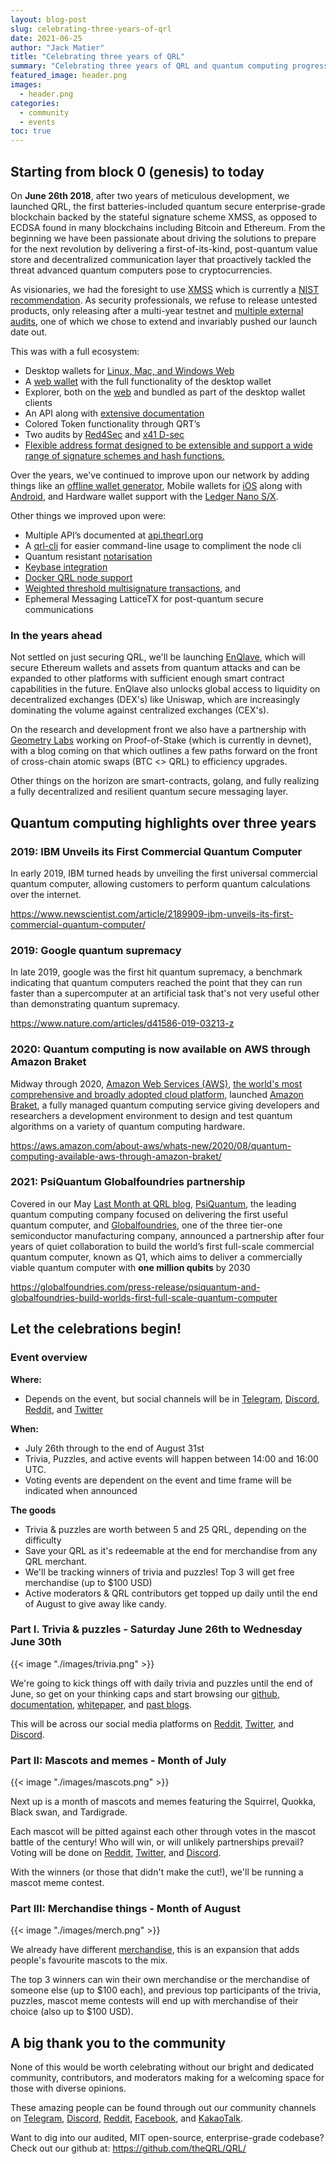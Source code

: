 ```yaml
---
layout: blog-post
slug: celebrating-three-years-of-qrl
date: 2021-06-25
author: "Jack Matier"
title: "Celebrating three years of QRL"
summary: "Celebrating three years of QRL and quantum computing progress since QRL genesis."
featured_image: header.png
images: 
  - header.png
categories:
  - community
  - events
toc: true
---
```



## Starting from block 0 (genesis) to today

On **June 26th 2018**, after two years of meticulous development, we launched QRL, the first batteries-included quantum secure enterprise-grade blockchain backed by the stateful signature scheme XMSS, as opposed to ECDSA found in many blockchains including Bitcoin and Ethereum. From the beginning we have been passionate about driving the solutions to prepare for the next revolution by delivering a first-of-its-kind, post-quantum value store and decentralized communication layer that proactively tackled the threat advanced quantum computers pose to cryptocurrencies.

As visionaries, we had the foresight to use [XMSS](https://tools.ietf.org/html/rfc8391) which is currently a [NIST recommendation](https://nvlpubs.nist.gov/nistpubs/SpecialPublications/NIST.SP.800-208-draft.pdf). As security professionals, we refuse to release untested products, only releasing after a multi-year testnet and [multiple external audits](https://github.com/theQRL/audits/), one of which we chose to extend and invariably pushed our launch date out. 

This was with a full ecosystem:

* Desktop wallets for [Linux, Mac, and Windows Web](https://github.com/theQRL/qrl-wallet/releases/latest)
* A [web wallet](https://wallet.theqrl.org) with the full functionality of the desktop wallet
* Explorer, both on the [web](https://explorer.theqrl.org) and bundled as part of the desktop wallet clients
* An API along with [extensive documentation](https://docs.theqrl.org)
* Colored Token functionality through QRT’s
* Two audits by [Red4Sec](/blog/red4sec-security-audit-concludes-a-summary) and [x41 D-sec](https://github.com/theQRL/audits/blob/master/X41-theQRL-Review-2018-Final-Report.pdf)
* [Flexible address format designed to be extensible and support a wide range of signature schemes and hash functions.](https://docs.theqrl.org/developers/address/)

Over the years, we've continued to improve upon our network by adding things like an [offline wallet generator](https://github.com/theQRL/offline-wallet-generator), Mobile wallets for [iOS](https://apps.apple.com/us/app/qrl-wallet/id1458620542) along with [Android](https://play.google.com/store/apps/details?id=com.theqrl&hl=en), and Hardware wallet support with the [Ledger Nano S/X](https://support.ledger.com/hc/en-us/articles/360019184453-Quantum-Resistant-Ledger-QRL-). 

Other things we improved upon were:

* Multiple API’s documented at [api.theqrl.org](https://api.theqrl.org)
* A [qrl-cli](https://docs.theqrl.org/developers/qrl-cli/) for easier command-line usage to compliment the node cli
* Quantum resistant [notarisation](https://docs.theqrl.org/tools/notarisation/)
* [Keybase integration](https://docs.theqrl.org/tools/keybase/)
* [Docker QRL node support](https://hub.docker.com/r/qrledger/qrl-docker)
* [Weighted threshold multisignature transactions](/features/multisig), and
* Ephemeral Messaging LatticeTX for post-quantum secure communications

### In the years ahead

Not settled on just securing QRL, we'll be launching [EnQlave](https://enqlave.io), which will secure Ethereum wallets and assets from quantum attacks and can be expanded to other platforms with sufficient enough smart contract capabilities in the future. EnQlave also unlocks global access to liquidity on decentralized exchanges (DEX's) like Uniswap, which are increasingly dominating the volume against centralized exchanges (CEX's).

On the research and development front we also have a partnership with [Geometry Labs](/blog/insight-researchers-partners-with-the-quantum-resistant-ledger/) working on Proof-of-Stake (which is currently in devnet), with a blog coming on that which outlines a few paths forward on the front of cross-chain atomic swaps (BTC <> QRL) to efficiency upgrades.

Other things on the horizon are smart-contracts, golang, and fully realizing a fully decentralized and resilient quantum secure messaging layer.

## Quantum computing highlights over three years

### 2019: IBM Unveils its First Commercial Quantum Computer

In early 2019, IBM turned heads by unveiling the first universal commercial quantum computer, allowing customers to perform quantum calculations over the internet. 

https://www.newscientist.com/article/2189909-ibm-unveils-its-first-commercial-quantum-computer/

### 2019: Google quantum supremacy

In late 2019, google was the first hit quantum supremacy, a benchmark indicating that quantum computers reached the point that they can run faster than a supercomputer at an artificial task that's not very useful other than demonstrating quantum supremacy.

https://www.nature.com/articles/d41586-019-03213-z

### 2020: Quantum computing is now available on AWS through Amazon Braket

Midway through 2020, [Amazon Web Services (AWS)](https://aws.amazon.com/), [the world's most comprehensive and broadly adopted cloud platform](https://aws.amazon.com/what-is-aws/), launched [Amazon Braket](https://aws.amazon.com/braket/), a fully managed quantum computing service giving developers and researchers a development environment to design and test quantum algorithms on a variety of quantum computing hardware. 

https://aws.amazon.com/about-aws/whats-new/2020/08/quantum-computing-available-aws-through-amazon-braket/

### 2021: PsiQuantum Globalfoundries partnership

Covered in our May [Last Month at QRL blog](/blog/last-month-at-qrl-may-2021/#quantum-news-globalfoundries-and-psiquantum-partner-on-full-scale-quantum-computer), [PsiQuantum](https://psiquantum.com/), the leading quantum computing company focused on delivering the first useful quantum computer, and [Globalfoundries](https://www.globalfoundries.com/), one of the three tier-one semiconductor manufacturing company, announced a partnership after four years of quiet collaboration to build the world’s first full-scale commercial quantum computer, known as Q1, which aims to deliver a commercially viable quantum computer with **one million qubits** by 2030

https://globalfoundries.com/press-release/psiquantum-and-globalfoundries-build-worlds-first-full-scale-quantum-computer

## Let the celebrations begin!

### Event overview

**Where:** 

- Depends on the event, but social channels will be in [Telegram](/telegram), [Discord](/discord), [Reddit](/reddit), and [Twitter](/twitter)

**When:** 

- July 26th through to the end of August 31st
- Trivia, Puzzles, and active events will happen between 14:00 and 16:00 UTC.
- Voting events are dependent on the event and time frame will be indicated when announced

**The goods**

- Trivia & puzzles are worth between 5 and 25 QRL, depending on the difficulty
- Save your QRL as it's redeemable at the end for merchandise from any QRL merchant.
- We'll be tracking winners of trivia and puzzles! Top 3 will get free merchandise (up to $100 USD)
- Active moderators & QRL contributors get topped up daily until the end of August to give away like candy.

### Part I. Trivia & puzzles - Saturday June 26th to Wednesday June 30th

{{< image "./images/trivia.png" >}}

We're going to kick things off with daily trivia and puzzles until the end of June, so get on your thinking caps and start browsing our [github](https://github.com/theQRL/), [documentation](https://docs.theqrl.org), [whitepaper](https://github.com/theQRL/Whitepaper/blob/master/QRL_whitepaper.pdf), and [past blogs](https://theqrl.org/blog/).

This will be across our social media platforms on [Reddit](/reddit), [Twitter](/twitter), and [Discord](/discord).

### Part II: Mascots and memes - Month of July

{{< image "./images/mascots.png" >}}

Next up is a month of mascots and memes featuring the Squirrel, Quokka, Black swan, and Tardigrade. 

Each mascot will be pitted against each other through votes in the mascot battle of the century! Who will win, or will unlikely partnerships prevail? Voting will be done on [Reddit](/reddit), [Twitter](/twitter), and [Discord](/discord).

With the winners (or those that didn't make the cut!), we'll be running a mascot meme contest.

### Part III: Merchandise things - Month of August

{{< image "./images/merch.png" >}}

We already have different [merchandise](/blog/newqrl-merchandise-design-contest-entries/), this is an expansion that adds people's favourite mascots to the mix.

The top 3 winners can win their own merchandise or the merchandise of someone else (up to $100 each), and previous top participants of the trivia, puzzles, mascot meme contests will end up with merchandise of their choice (also up to $100 USD). 

## A big thank you to the community

None of this would be worth celebrating without our bright and dedicated community, contributors, and moderators making for a welcoming space for those with diverse opinions.

These amazing people can be found through out our community channels on [Telegram](/telegram), [Discord](/discord), [Reddit](/reddit), [Facebook](/facebook), and [KakaoTalk](/kakaotalk).

Want to dig into our audited, MIT open-source, enterprise-grade codebase? Check out our github at: https://github.com/theQRL/QRL/